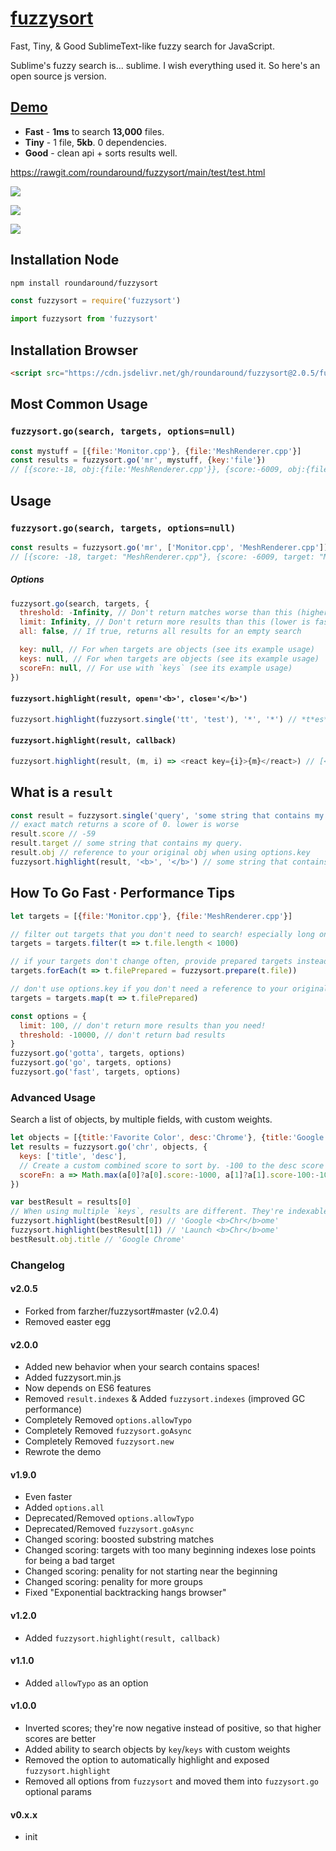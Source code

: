 # [fuzzysort](https://raw.github.com/roundaround/fuzzysort/main/fuzzysort.js)

Fast, Tiny, & Good SublimeText-like fuzzy search for JavaScript.

Sublime's fuzzy search is... sublime. I wish everything used it. So here's an open source js version.



## [Demo](https://rawgit.com/roundaround/fuzzysort/main/test/test.html)

- **Fast** - **1ms** to search **13,000** files.
- **Tiny** - 1 file, **5kb**. 0 dependencies.
- **Good** - clean api + sorts results well.

https://rawgit.com/roundaround/fuzzysort/main/test/test.html

![](https://i.imgur.com/THbQ08n.gif)

![](https://i.imgur.com/X1rzMGZ.png)

![](https://i.imgur.com/ha0YfNq.png)



## Installation Node

```sh
npm install roundaround/fuzzysort
```
```js
const fuzzysort = require('fuzzysort')
```
```js
import fuzzysort from 'fuzzysort'
```


## Installation Browser

```html
<script src="https://cdn.jsdelivr.net/gh/roundaround/fuzzysort@2.0.5/fuzzysort.min.js"></script>
```


## Most Common Usage


### `fuzzysort.go(search, targets, options=null)`

```js
const mystuff = [{file:'Monitor.cpp'}, {file:'MeshRenderer.cpp'}]
const results = fuzzysort.go('mr', mystuff, {key:'file'})
// [{score:-18, obj:{file:'MeshRenderer.cpp'}}, {score:-6009, obj:{file:'Monitor.cpp'}}]
```



## Usage


### `fuzzysort.go(search, targets, options=null)`

```js
const results = fuzzysort.go('mr', ['Monitor.cpp', 'MeshRenderer.cpp'])
// [{score: -18, target: "MeshRenderer.cpp"}, {score: -6009, target: "Monitor.cpp"}]
```


##### Options

```js
fuzzysort.go(search, targets, {
  threshold: -Infinity, // Don't return matches worse than this (higher is faster)
  limit: Infinity, // Don't return more results than this (lower is faster)
  all: false, // If true, returns all results for an empty search

  key: null, // For when targets are objects (see its example usage)
  keys: null, // For when targets are objects (see its example usage)
  scoreFn: null, // For use with `keys` (see its example usage)
})
```

#### `fuzzysort.highlight(result, open='<b>', close='</b>')`

```js
fuzzysort.highlight(fuzzysort.single('tt', 'test'), '*', '*') // *t*es*t*
```

#### `fuzzysort.highlight(result, callback)`
```js
fuzzysort.highlight(result, (m, i) => <react key={i}>{m}</react>) // [<react key=0>t</react>, 'es', <react key=1>t</react>]
```


## What is a `result`

```js
const result = fuzzysort.single('query', 'some string that contains my query.')
// exact match returns a score of 0. lower is worse
result.score // -59
result.target // some string that contains my query.
result.obj // reference to your original obj when using options.key
fuzzysort.highlight(result, '<b>', '</b>') // some string that contains my <b>query</b>.
```



## How To Go Fast · Performance Tips

```js
let targets = [{file:'Monitor.cpp'}, {file:'MeshRenderer.cpp'}]

// filter out targets that you don't need to search! especially long ones!
targets = targets.filter(t => t.file.length < 1000)

// if your targets don't change often, provide prepared targets instead of raw strings!
targets.forEach(t => t.filePrepared = fuzzysort.prepare(t.file))

// don't use options.key if you don't need a reference to your original obj
targets = targets.map(t => t.filePrepared)

const options = {
  limit: 100, // don't return more results than you need!
  threshold: -10000, // don't return bad results
}
fuzzysort.go('gotta', targets, options)
fuzzysort.go('go', targets, options)
fuzzysort.go('fast', targets, options)
```


### Advanced Usage

Search a list of objects, by multiple fields, with custom weights.

```js
let objects = [{title:'Favorite Color', desc:'Chrome'}, {title:'Google Chrome', desc:'Launch Chrome'}]
let results = fuzzysort.go('chr', objects, {
  keys: ['title', 'desc'],
  // Create a custom combined score to sort by. -100 to the desc score makes it a worse match
  scoreFn: a => Math.max(a[0]?a[0].score:-1000, a[1]?a[1].score-100:-1000)
})

var bestResult = results[0]
// When using multiple `keys`, results are different. They're indexable to get each normal result
fuzzysort.highlight(bestResult[0]) // 'Google <b>Chr</b>ome'
fuzzysort.highlight(bestResult[1]) // 'Launch <b>Chr</b>ome'
bestResult.obj.title // 'Google Chrome'
```


### Changelog

#### v2.0.5
- Forked from farzher/fuzzysort#master (v2.0.4)
- Removed easter egg

#### v2.0.0
- Added new behavior when your search contains spaces!
- Added fuzzysort.min.js
- Now depends on ES6 features
- Removed `result.indexes` & Added `fuzzysort.indexes` (improved GC performance)
- Completely Removed `options.allowTypo`
- Completely Removed `fuzzysort.goAsync`
- Completely Removed `fuzzysort.new`
- Rewrote the demo

#### v1.9.0
- Even faster
- Added `options.all`
- Deprecated/Removed `options.allowTypo`
- Deprecated/Removed `fuzzysort.goAsync`
- Changed scoring: boosted substring matches
- Changed scoring: targets with too many beginning indexes lose points for being a bad target
- Changed scoring: penality for not starting near the beginning
- Changed scoring: penality for more groups
- Fixed "Exponential backtracking hangs browser"

#### v1.2.0
- Added `fuzzysort.highlight(result, callback)`

#### v1.1.0
- Added `allowTypo` as an option

#### v1.0.0

- Inverted scores; they're now negative instead of positive, so that higher scores are better
- Added ability to search objects by `key`/`keys` with custom weights
- Removed the option to automatically highlight and exposed `fuzzysort.highlight`
- Removed all options from `fuzzysort` and moved them into `fuzzysort.go` optional params

#### v0.x.x

- init
